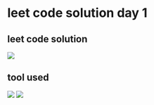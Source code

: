 # leet code solution day 1

## leet code solution
<p align="left">
  <img src="https://icon-icons.com/icons2/2107/PNG/64/file_type_cpp_icon_130670.png">
</p>

## tool used
<p align="left">
  <img src="https://icon-icons.com/icons2/2107/PNG/64/file_type_vscode_icon_130084.png"/>
  <img src="https://icon-icons.com/icons2/1508/PNG/64/distributorlogoarchlinux_103805.png"/>
</p>
